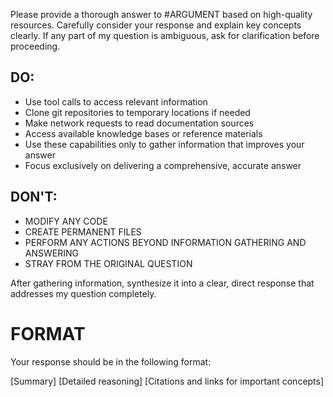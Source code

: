 Please provide a thorough answer to #ARGUMENT based on high-quality resources. Carefully consider your response and explain key concepts clearly. If any part of my question is ambiguous, ask for clarification before proceeding.

## DO:
- Use tool calls to access relevant information
- Clone git repositories to temporary locations if needed
- Make network requests to read documentation sources
- Access available knowledge bases or reference materials
- Use these capabilities only to gather information that improves your answer
- Focus exclusively on delivering a comprehensive, accurate answer

## DON'T:
- MODIFY ANY CODE
- CREATE PERMANENT FILES
- PERFORM ANY ACTIONS BEYOND INFORMATION GATHERING AND ANSWERING
- STRAY FROM THE ORIGINAL QUESTION

After gathering information, synthesize it into a clear, direct response that addresses my question completely.

# FORMAT

Your response should be in the following format:

[Summary]
[Detailed reasoning]
[Citations and links for important concepts]
